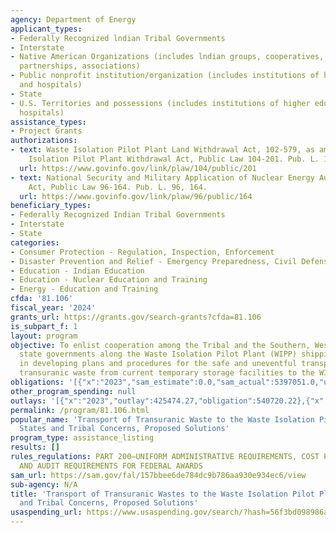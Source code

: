 ```yaml
---
agency: Department of Energy
applicant_types:
- Federally Recognized lndian Tribal Governments
- Interstate
- Native American Organizations (includes lndian groups, cooperatives, corporations,
  partnerships, associations)
- Public nonprofit institution/organization (includes institutions of higher education
  and hospitals)
- State
- U.S. Territories and possessions (includes institutions of higher education and
  hospitals)
assistance_types:
- Project Grants
authorizations:
- text: Waste Isolation Pilot Plant Land Withdrawal Act, 102-579, as amended by Waste
    Isolation Pilot Plant Withdrawal Act, Public Law 104-201. Pub. L. 104, 201.
  url: https://www.govinfo.gov/link/plaw/104/public/201
- text: National Security and Military Application of Nuclear Energy Authorization
    Act, Public Law 96-164. Pub. L. 96, 164.
  url: https://www.govinfo.gov/link/plaw/96/public/164
beneficiary_types:
- Federally Recognized Indian Tribal Governments
- Interstate
- State
categories:
- Consumer Protection - Regulation, Inspection, Enforcement
- Disaster Prevention and Relief - Emergency Preparedness, Civil Defense
- Education - Indian Education
- Education - Nuclear Education and Training
- Energy - Education and Training
cfda: '81.106'
fiscal_year: '2024'
grants_url: https://grants.gov/search-grants?cfda=81.106
is_subpart_f: 1
layout: program
objective: To enlist cooperation among the Tribal and the Southern, Western, and Midwest
  state governments along the Waste Isolation Pilot Plant (WIPP) shipping corridors
  in developing plans and procedures for the safe and uneventful transportation of
  transuranic waste from current temporary storage facilities to the WIPP
obligations: '[{"x":"2023","sam_estimate":0.0,"sam_actual":5397051.0,"usa_spending_actual":5397050.73},{"x":"2024","sam_estimate":0.0,"sam_actual":2604724.0,"usa_spending_actual":2604723.93},{"x":"2025","sam_estimate":0.0,"sam_actual":6500000.0,"usa_spending_actual":0.0}]'
other_program_spending: null
outlays: '[{"x":"2023","outlay":425474.27,"obligation":540720.22},{"x":"2024","outlay":48870.69,"obligation":50080.84},{"x":"2025","outlay":0.0,"obligation":0.0}]'
permalink: /program/81.106.html
popular_name: 'Transport of Transuranic Waste to the Waste Isolation Pilot Plant (WIPP):
  States and Tribal Concerns, Proposed Solutions'
program_type: assistance_listing
results: []
rules_regulations: PART 200—UNIFORM ADMINISTRATIVE REQUIREMENTS, COST PRINCIPLES,
  AND AUDIT REQUIREMENTS FOR FEDERAL AWARDS
sam_url: https://sam.gov/fal/157bbee6de784dc9b786aa930e934ec6/view
sub-agency: N/A
title: 'Transport of Transuranic Wastes to the Waste Isolation Pilot Plant: States
  and Tribal Concerns, Proposed Solutions'
usaspending_url: https://www.usaspending.gov/search/?hash=56f3bd098986a50fde30cafe655cf5b7
---
```

